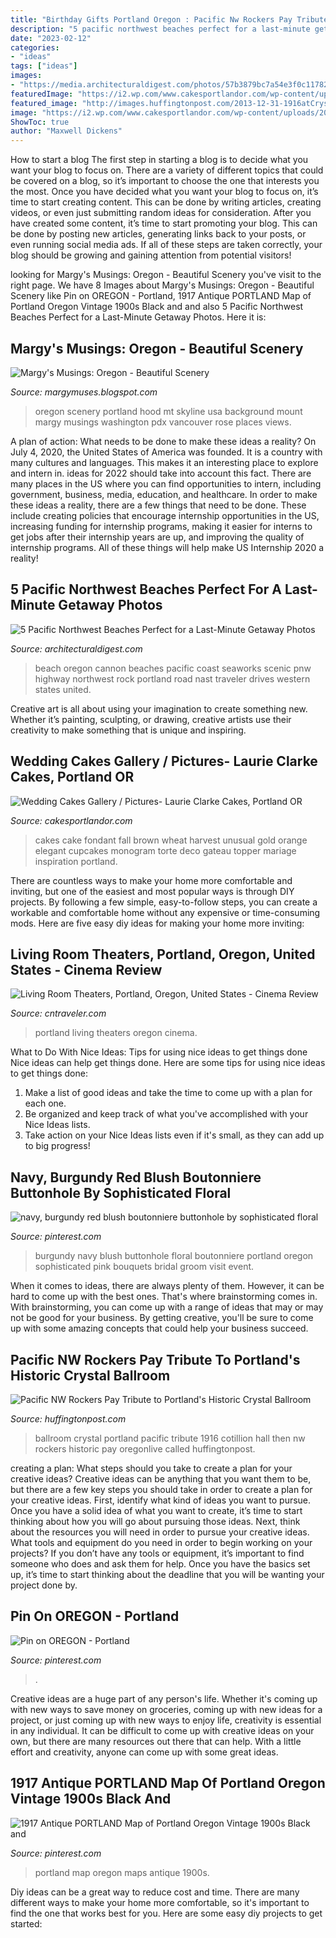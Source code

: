 ```yaml
---
title: "Birthday Gifts Portland Oregon : Pacific Nw Rockers Pay Tribute To Portland&#039;s Historic Crystal Ballroom"
description: "5 pacific northwest beaches perfect for a last-minute getaway photos"
date: "2023-02-12"
categories:
- "ideas"
tags: ["ideas"]
images:
- "https://media.architecturaldigest.com/photos/57b3879bc7a54e3f0c117820/master/pass/pnw-beaches-02.jpg"
featuredImage: "https://i2.wp.com/www.cakesportlandor.com/wp-content/uploads/2012/02/HarvestWeddingCake.jpg"
featured_image: "http://images.huffingtonpost.com/2013-12-31-1916atCrystalballroom.jpg"
image: "https://i2.wp.com/www.cakesportlandor.com/wp-content/uploads/2012/02/HarvestWeddingCake.jpg"
ShowToc: true
author: "Maxwell Dickens"
---
```



How to start a blog
The first step in starting a blog is to decide what you want your blog to focus on. There are a variety of different topics that could be covered on a blog, so it’s important to choose the one that interests you the most. Once you have decided what you want your blog to focus on, it’s time to start creating content. This can be done by writing articles, creating videos, or even just submitting random ideas for consideration. After you have created some content, it’s time to start promoting your blog. This can be done by posting new articles, generating links back to your posts, or even running social media ads. If all of these steps are taken correctly, your blog should be growing and gaining attention from potential visitors!

	

		
looking for Margy&#039;s Musings: Oregon - Beautiful Scenery you've visit to the right page. We have 8 Images about Margy&#039;s Musings: Oregon - Beautiful Scenery like Pin on OREGON - Portland, 1917 Antique PORTLAND Map of Portland Oregon Vintage 1900s Black and and also 5 Pacific Northwest Beaches Perfect for a Last-Minute Getaway Photos. Here it is:
		
    
## Margy&#039;s Musings: Oregon - Beautiful Scenery

<img loading=lazy src="http://1.bp.blogspot.com/_AOGK87WAhlk/S8knoP95q0I/AAAAAAAAJmA/HnydTrjpW9k/s1600/PortlandOregon.jpg" onerror="this.onerror=null;this.src='https://tse1.mm.bing.net/th?id=OIP.RucuKd8GIMFYDkAh6dkkRQAAAA&amp;pid=15.1';" alt="Margy&#039;s Musings: Oregon - Beautiful Scenery">

_Source: margymuses.blogspot.com_

>oregon scenery portland hood mt skyline usa background mount margy musings washington pdx vancouver rose places views. 

	

A plan of action: What needs to be done to make these ideas a reality?
On July 4, 2020, the United States of America was founded. It is a country with many cultures and languages. This makes it an interesting place to explore and intern in. ideas for 2022 should take into account this fact. There are many places in the US where you can find opportunities to intern, including government, business, media, education, and healthcare. 
In order to make these ideas a reality, there are a few things that need to be done. These include creating policies that encourage internship opportunities in the US, increasing funding for internship programs, making it easier for interns to get jobs after their internship years are up, and improving the quality of internship programs. All of these things will help make US Internship 2020 a reality!

    
## 5 Pacific Northwest Beaches Perfect For A Last-Minute Getaway Photos

<img loading=lazy src="https://media.architecturaldigest.com/photos/57b3879bc7a54e3f0c117820/master/pass/pnw-beaches-02.jpg" onerror="this.onerror=null;this.src='https://tse3.mm.bing.net/th?id=OIP.02dVcPsHFlB4Peb0Qh0m8QHaE6&amp;pid=15.1';" alt="5 Pacific Northwest Beaches Perfect for a Last-Minute Getaway Photos">

_Source: architecturaldigest.com_

>beach oregon cannon beaches pacific coast seaworks scenic pnw highway northwest rock portland road nast traveler drives western states united. 

	

Creative art is all about using your imagination to create something new. Whether it’s painting, sculpting, or drawing, creative artists use their creativity to make something that is unique and inspiring.

    
## Wedding Cakes Gallery / Pictures- Laurie Clarke Cakes, Portland OR

<img loading=lazy src="https://i2.wp.com/www.cakesportlandor.com/wp-content/uploads/2012/02/HarvestWeddingCake.jpg" onerror="this.onerror=null;this.src='https://tse4.mm.bing.net/th?id=OIP.VpTnpPhAKUW0uG4WzaME6AHaMH&amp;pid=15.1';" alt="Wedding Cakes Gallery / Pictures- Laurie Clarke Cakes, Portland OR">

_Source: cakesportlandor.com_

>cakes cake fondant fall brown wheat harvest unusual gold orange elegant cupcakes monogram torte deco gateau topper mariage inspiration portland. 

	

There are countless ways to make your home more comfortable and inviting, but one of the easiest and most popular ways is through DIY projects. By following a few simple, easy-to-follow steps, you can create a workable and comfortable home without any expensive or time-consuming mods. Here are five easy diy ideas for making your home more inviting: 

    
## Living Room Theaters, Portland, Oregon, United States - Cinema Review

<img loading=lazy src="https://media.cntraveler.com/photos/559ed6c20121edec25700eba/master/w_1200,c_limit/living-room-theaters-portland-oregon-screen.jpg?mbid=social_retweet" onerror="this.onerror=null;this.src='https://tse2.mm.bing.net/th?id=OIP.x4eCBdfaGyX58bfZQO8-ewHaFj&amp;pid=15.1';" alt="Living Room Theaters, Portland, Oregon, United States - Cinema Review">

_Source: cntraveler.com_

>portland living theaters oregon cinema. 

	

What to Do With Nice Ideas: Tips for using nice ideas to get things done
Nice ideas can help get things done. Here are some tips for using nice ideas to get things done: 
1. Make a list of good ideas and take the time to come up with a plan for each one.
2. Be organized and keep track of what you've accomplished with your Nice Ideas lists.
3. Take action on your Nice Ideas lists even if it's small, as they can add up to big progress!

    
## Navy, Burgundy Red Blush Boutonniere Buttonhole By Sophisticated Floral

<img loading=lazy src="https://i.pinimg.com/originals/e0/4c/71/e04c713f0629c64671df449d3ae49c3d.jpg" onerror="this.onerror=null;this.src='https://tse1.mm.bing.net/th?id=OIP.wX2_1J-l6WufjVtbFoif7wHaLH&amp;pid=15.1';" alt="navy, burgundy red blush boutonniere buttonhole by sophisticated floral">

_Source: pinterest.com_

>burgundy navy blush buttonhole floral boutonniere portland oregon sophisticated pink bouquets bridal groom visit event. 

	

When it comes to ideas, there are always plenty of them. However, it can be hard to come up with the best ones. That's where brainstorming comes in. With brainstorming, you can come up with a range of ideas that may or may not be good for your business. By getting creative, you'll be sure to come up with some amazing concepts that could help your business succeed.

    
## Pacific NW Rockers Pay Tribute To Portland&#039;s Historic Crystal Ballroom

<img loading=lazy src="http://images.huffingtonpost.com/2013-12-31-1916atCrystalballroom.jpg" onerror="this.onerror=null;this.src='https://tse3.mm.bing.net/th?id=OIP.ZXzAVoh3b3lkRaHK5sUswQHaFZ&amp;pid=15.1';" alt="Pacific NW Rockers Pay Tribute to Portland&#039;s Historic Crystal Ballroom">

_Source: huffingtonpost.com_

>ballroom crystal portland pacific tribute 1916 cotillion hall then nw rockers historic pay oregonlive called huffingtonpost. 

	

creating a plan: What steps should you take to create a plan for your creative ideas?
Creative ideas can be anything that you want them to be, but there are a few key steps you should take in order to create a plan for your creative ideas. First, identify what kind of ideas you want to pursue. Once you have a solid idea of what you want to create, it’s time to start thinking about how you will go about pursuing those ideas. 
Next, think about the resources you will need in order to pursue your creative ideas. What tools and equipment do you need in order to begin working on your projects? If you don’t have any tools or equipment, it’s important to find someone who does and ask them for help. Once you have the basics set up, it’s time to start thinking about the deadline that you will be wanting your project done by.

    
## Pin On OREGON - Portland

<img loading=lazy src="https://i.pinimg.com/736x/10/1b/d7/101bd777ffd0c2d0a36eda3af6f9f6a2.jpg" onerror="this.onerror=null;this.src='https://tse1.mm.bing.net/th?id=OIP.dr2EkudTB0sVdcjKTwtvZAHaE8&amp;pid=15.1';" alt="Pin on OREGON - Portland">

_Source: pinterest.com_

>. 

	

Creative ideas are a huge part of any person's life. Whether it's coming up with new ways to save money on groceries, coming up with new ideas for a project, or just coming up with new ways to enjoy life, creativity is essential in any individual. It can be difficult to come up with creative ideas on your own, but there are many resources out there that can help. With a little effort and creativity, anyone can come up with some great ideas.

    
## 1917 Antique PORTLAND Map Of Portland Oregon Vintage 1900s Black And

<img loading=lazy src="https://i.pinimg.com/736x/8d/bb/f6/8dbbf6d7d3599fbfeb9901e7c0ef0acc.jpg" onerror="this.onerror=null;this.src='https://tse3.mm.bing.net/th?id=OIP.pi9NhciBE19ddmzw_oMyegHaE6&amp;pid=15.1';" alt="1917 Antique PORTLAND Map of Portland Oregon Vintage 1900s Black and">

_Source: pinterest.com_

>portland map oregon maps antique 1900s. 

	

Diy ideas can be a great way to reduce cost and time. There are many different ways to make your home more comfortable, so it's important to find the one that works best for you. Here are some easy diy projects to get started: 

